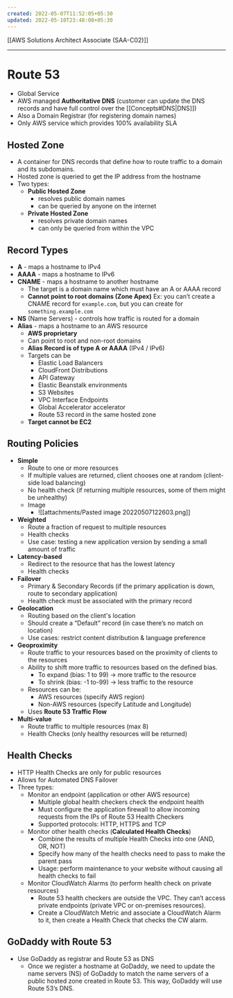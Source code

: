 ```yaml
---
created: 2022-05-07T11:52:05+05:30
updated: 2022-05-10T23:48:08+05:30
---
```

[[AWS Solutions Architect Associate (SAA-C02)]]

---

# Route 53
- Global Service
- AWS managed **Authoritative DNS** (customer can update the DNS records and have full control over the [[Concepts#DNS|DNS]]) 
- Also a Domain Registrar (for registering domain names)
- Only AWS service which provides 100% availability SLA

## Hosted Zone
- A container for DNS records that define how to route traffic to a domain and its subdomains. 
- Hosted zone is queried to get the IP address from the hostname
- Two types:
	- **Public Hosted Zone**
		- resolves public domain names
		- can be queried by anyone on the internet
	- **Private Hosted Zone**
		- resolves private domain names
		- can only be queried from within the VPC

## Record Types
-   **A** - maps a hostname to IPv4
-   **AAAA** - maps a hostname to IPv6
-   **CNAME** - maps a hostname to another hostname
    -   The target is a domain name which must have an A or AAAA record
    -   **Cannot point to root domains (Zone Apex)**
      Ex: you can’t create a CNAME record for `example.com`, but you can create for `something.example.com`
-   **NS** (Name Servers) - controls how traffic is routed for a domain
- **Alias** - maps a hostname to an AWS resource
	- **AWS proprietary**
	- Can point to root and non-root domains
	- **Alias Record is of type A or AAAA** (IPv4 / IPv6)
	- Targets can be
		- Elastic Load Balancers
		- CloudFront Distributions
		- API Gateway
		- Elastic Beanstalk environments
		- S3 Websites
		- VPC Interface Endpoints
		- Global Accelerator accelerator
		- Route 53 record in the same hosted zone
	- **Target cannot be EC2**

## Routing Policies
- **Simple**
	- Route to one or more resources 
	- If multiple values are returned, client chooses one at random (client-side load balancing)
	- No health check (if returning multiple resources, some of them might be unhealthy)
	- Image
		- ![[attachments/Pasted image 20220507122603.png]]
- **Weighted**
	- Route a fraction of request to multiple resources
	- Health checks
	- Use case: testing a new application version by sending a small amount of traffic
- **Latency-based**
	- Redirect to the resource that has the lowest latency
	- Health checks
- **Failover**
	- Primary & Secondary Records (if the primary application is down, route to secondary application)
	- Health check must be associated with the primary record
- **Geolocation**
	- Routing based on the client's location
	- Should create a “Default” record (in case there’s no match on location)
	- Use cases: restrict content distribution & language preference
- **Geoproximity**
	- Route traffic to your resources based on the proximity of clients to the resources
	- Ability to shift more traffic to resources based on the defined bias.
	    -   To expand (bias: 1 to 99) → more traffic to the resource
	    -   To shrink (bias: -1 to-99) → less traffic to the resource
	-   Resources can be:
	    -   AWS resources (specify AWS region)
	    -   Non-AWS resources (specify Latitude and Longitude)
	- Uses **Route 53 Traffic Flow**
- **Multi-value**
	- Route traffic to multiple resources (max 8)
	- Health Checks (only healthy resources will be returned)

## Health Checks
- HTTP Health Checks are only for public resources
- Allows for Automated DNS Failover
- Three types:
	- Monitor an endpoint (application or other AWS resource)
		- Multiple global health checkers check the endpoint health
		- Must configure the application firewall to allow incoming requests from the IPs of Route 53 Health Checkers
		- Supported protocols: HTTP, HTTPS and TCP
	- Monitor other health checks (**Calculated Health Checks**)
		- Combine the results of multiple Health Checks into one (AND, OR, NOT)
		-   Specify how many of the health checks need to pass to make the parent pass
		-   Usage: perform maintenance to your website without causing all health checks to fail
	- Monitor CloudWatch Alarms (to perform health check on private resources)
		- Route 53 health checkers are outside the VPC. They can’t access private endpoints (private VPC or on-premises resources). 
		- Create a CloudWatch Metric and associate a CloudWatch Alarm to it, then create a Health Check that checks the CW alarm.

## GoDaddy with Route 53
- Use GoDaddy as registrar and Route 53 as DNS
	- Once we register a hostname at GoDaddy, we need to update the name servers (NS) of GoDaddy to match the name servers of a public hosted zone created in Route 53. This way, GoDaddy will use Route 53’s DNS.